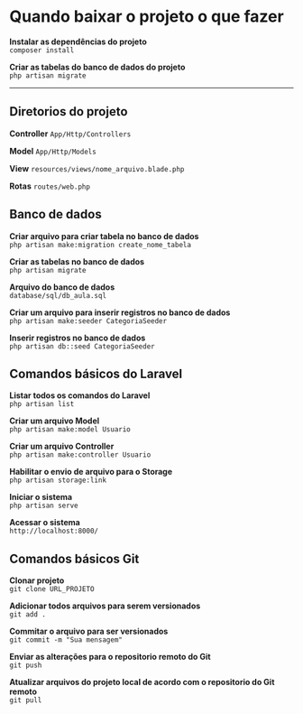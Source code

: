 # Quando baixar o projeto o que fazer 
**Instalar as dependências do projeto**  
`composer install`  

**Criar as tabelas do banco de dados do projeto**  
`php artisan migrate` 

----
## Diretorios do projeto
**Controller**
`App/Http/Controllers`

**Model**
`App/Http/Models`

**View**
`resources/views/nome_arquivo.blade.php`

**Rotas**
`routes/web.php`

## Banco de dados

**Criar arquivo para criar tabela no banco de dados**  
`php artisan make:migration create_nome_tabela`

**Criar as tabelas no banco de dados**  
`php artisan migrate`

**Arquivo do banco de dados**  
`database/sql/db_aula.sql`

**Criar um arquivo para inserir registros no banco de dados**  
`php artisan make:seeder CategoriaSeeder`

**Inserir registros no banco de dados**  
`php artisan db::seed CategoriaSeeder`


## Comandos básicos do Laravel  
**Listar todos os comandos do Laravel**  
`php artisan list`

**Criar um arquivo Model**  
`php artisan make:model Usuario`

**Criar um arquivo Controller**  
`php artisan make:controller Usuario`

**Habilitar o envio de arquivo para o Storage**  
`php artisan storage:link`

**Iniciar o sistema**  
`php artisan serve`

**Acessar o sistema**  
`http://localhost:8000/`

## Comandos básicos Git

**Clonar projeto**  
`git clone URL_PROJETO`

**Adicionar todos arquivos para serem versionados**  
`git add .`

**Commitar o arquivo para ser versionados**  
`git commit -m "Sua mensagem"`

**Enviar as alterações para o repositorio remoto do Git**  
`git push`

**Atualizar arquivos do projeto local de acordo com o repositorio do Git remoto**  
`git pull`
